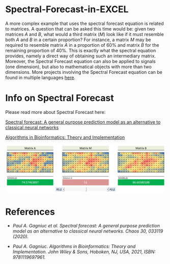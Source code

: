 # Spectral-Forecast-in-EXCEL

A more complex example that uses the spectral forecast equation is related to matrices. A question that can be asked this time would be: given two matrices <i>A</i> and <i>B</i>, what would a third matrix (<i>M</i>) look like if it must resemble both <i>A</i> and <i>B</i> in a certain proportion? For instance, a matrix <i>M</i> may be required to resemble matrix <i>A</i> in a proportion of 60% and matrix <i>B</i> for the remaining proportion of 40%. This is exactly what the spectral equation provides, namely a direct way of obtaining such an intermediary matrix. Moreover, the Spectral Forecast equation can also be applied to signals (one dimension), but also to mathematical objects with more than two dimensions. More projects involving the Spectral Forecast equation can be found in multiple languages [here](https://github.com/Gagniuc?tab=repositories&q=spectral&type=&language=&sort=).

# Info on Spectral Forecast
 Please read more about Spectral Forecast here:
 
[Spectral forecast: A general purpose prediction model as an alternative to classical neural networks](https://aip.scitation.org/doi/10.1063/1.5120818)

[Algorithms in Bioinformatics: Theory and Implementation](https://www.wiley.com/en-ag/Algorithms+in+Bioinformatics%3A+Theory+and+Implementation-p-9781119697961)

<kbd><img src="https://github.com/Gagniuc/Spectral-Forecast-in-EXCEL/blob/main/spectral.png?raw=true" /></kbd>

# References

- <i>Paul A. Gagniuc et al. Spectral forecast: A general purpose prediction model as an alternative to classical neural networks. Chaos 30, 033119 (2020).</i>

- <i>Paul A. Gagniuc. Algorithms in Bioinformatics: Theory and Implementation. John Wiley & Sons, Hoboken, NJ, USA, 2021, ISBN: 9781119697961.</i>
